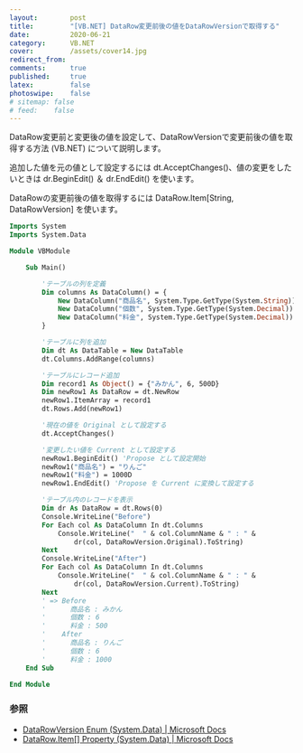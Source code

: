 ```yaml
---
layout:        post
title:         "[VB.NET] DataRow変更前後の値をDataRowVersionで取得する"
date:          2020-06-21
category:      VB.NET
cover:         /assets/cover14.jpg
redirect_from:
comments:      true
published:     true
latex:         false
photoswipe:    false
# sitemap: false
# feed:    false
---
```


DataRow変更前と変更後の値を設定して、DataRowVersionで変更前後の値を取得する方法 (VB.NET) について説明します。

追加した値を元の値として設定するには dt.AcceptChanges()、値の変更をしたいときは dr.BeginEdit() ＆ dr.EndEdit() を使います。

DataRowの変更前後の値を取得するには DataRow.Item\[String, DataRowVersion] を使います。

```vb
Imports System
Imports System.Data

Module VBModule

    Sub Main()

        'テーブルの列を定義
        Dim columns As DataColumn() = {
            New DataColumn("商品名", System.Type.GetType(System.String)),
            New DataColumn("個数", System.Type.GetType(System.Decimal)),
            New DataColumn("料金", System.Type.GetType(System.Decimal))
        }

        'テーブルに列を追加
        Dim dt As DataTable = New DataTable
        dt.Columns.AddRange(columns)

        'テーブルにレコード追加
        Dim record1 As Object() = {"みかん", 6, 500D}
        Dim newRow1 As DataRow = dt.NewRow
        newRow1.ItemArray = record1
        dt.Rows.Add(newRow1)

        '現在の値を Original として設定する
        dt.AcceptChanges()

        '変更したい値を Current として設定する
        newRow1.BeginEdit() 'Propose として設定開始
        newRow1("商品名") = "りんご"
        newRow1("料金") = 1000D
        newRow1.EndEdit() 'Propose を Current に変換して設定する

        'テーブル内のレコードを表示
        Dim dr As DataRow = dt.Rows(0)
        Console.WriteLine("Before")
        For Each col As DataColumn In dt.Columns
            Console.WriteLine("  " & col.ColumnName & " : " & 
                dr(col, DataRowVersion.Original).ToString)
        Next
        Console.WriteLine("After")
        For Each col As DataColumn In dt.Columns
            Console.WriteLine("  " & col.ColumnName & " : " & 
                dr(col, DataRowVersion.Current).ToString)
        Next
        ' => Before
        '      商品名 : みかん
        '      個数 : 6
        '      料金 : 500
        '    After
        '      商品名 : りんご
        '      個数 : 6
        '      料金 : 1000
    End Sub

End Module
```



### 参照

- [DataRowVersion Enum (System.Data) \| Microsoft Docs](https://docs.microsoft.com/en-us/dotnet/api/system.data.datarowversion?view=netcore-3.1)
- [DataRow.Item\[\] Property (System.Data) \| Microsoft Docs](https://docs.microsoft.com/en-us/dotnet/api/system.data.datarow.item?view=netcore-3.1#System_Data_DataRow_Item_System_String_System_Data_DataRowVersion_)
